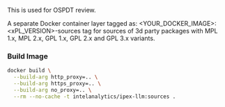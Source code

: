 This is used for OSPDT review.

A separate Docker container layer tagged as: <YOUR_DOCKER_IMAGE>:<xPL_VERSION>-sources tag for sources of 3d party packages with MPL 1.x, MPL 2.x, GPL 1.x, GPL 2.x and GPL 3.x variants.

### Build Image
```bash
docker build \
  --build-arg http_proxy=.. \
  --build-arg https_proxy=.. \
  --build-arg no_proxy=.. \
  --rm --no-cache -t intelanalytics/ipex-llm:sources .
```
